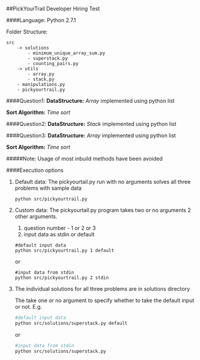 ##PickYourTrail Developer Hiring Test

####Language: Python 2.7.1

Folder Structure:
```
src
    -> solutions
        - minimum_unique_array_sum.py
        - superstack.py
        - counting_pairs.py
    -> utils
        - array.py
        - stack.py
    - manipulations.py
    - pickyourtrail.py
 ```  


####Question1:
**DataStructure:** _Array_ implemented using python list

**Sort Algorithm:** _Time sort_

####Question2:
**DataStructure:** _Stack_ implemented using python list

####Question3:
**DataStructure:** _Array_ implemented using python list

**Sort Algorithm:** _Time sort_


#####Note: 
Usage of most inbuild methods have been avoided
 
####Execution options
1) Default data: The pickyourtail.py run with no arguments solves all three problems with sample data

    ```
    python src/pickyourtrail.py 
    ```

2) Custom data: The pickyourtail.py program takes two or no arguments 2 other arguments.
    
    1. question number - 1 or 2 or 3
    2. input data as stdin or default 
    
    ```
    #default input data
    python src/pickyourtrail.py 1 default
    ```
    or 
    ```
    #input data from stdin
    python src/pickyourtrail.py 2 stdin
    ```
1) The individual solutions for all three problems are in solutions directory

    The take one or no argument to specify whether to take the default input or not.
E.g.

    ```bash 
    #default input data
    python src/solutions/superstack.py default 
    ```
    or 
    ```bash
    #input data from stdin
    python src/solutions/superstack.py
    ```

